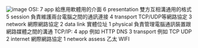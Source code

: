 ![image](https://github.com/MyDearGreatTeacher/CS2020B/raw/master/protocol.jpg)
OSI:
7  app  給應用軟體用的介面
6  presentation  雙方互相溝通用的格式
5  session  負責維護兩台電腦之間的通訊連接
4  transport  TCP/UDP等網路協定
3  network  網際網路協定
2  data link  實體位址
1  physical  負責管理電腦通訊裝置跟網路媒體之間的溝通
TCP/IP:
4  app  例如 HTTP DNS
3  transport  例如 TCP UDP
2  internet  網際網路協定
1  network assess  乙太 WIFI
